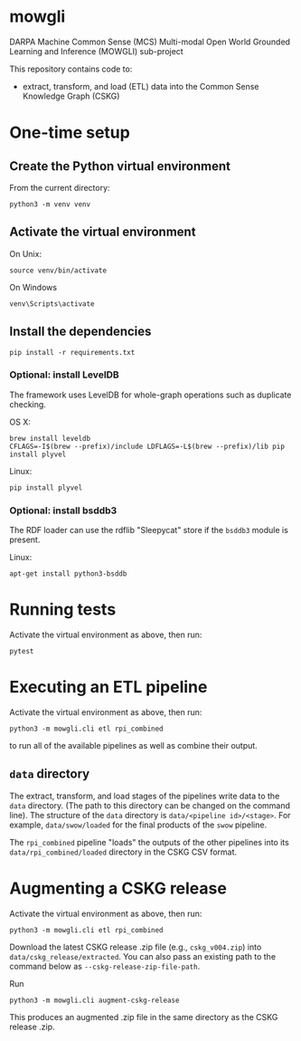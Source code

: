 # mowgli

DARPA Machine Common Sense (MCS) Multi-modal Open World Grounded Learning and Inference (MOWGLI) sub-project 

This repository contains code to:
* extract, transform, and load (ETL) data into the Common Sense Knowledge Graph (CSKG)

# One-time setup

## Create the Python virtual environment

From the current directory:

    python3 -m venv venv
    
## Activate the virtual environment 

On Unix:

    source venv/bin/activate
    
On Windows

    venv\Scripts\activate
    
## Install the dependencies

    pip install -r requirements.txt
    
### Optional: install LevelDB

The framework uses LevelDB for whole-graph operations such as duplicate checking.

OS X:

    brew install leveldb
    CFLAGS=-I$(brew --prefix)/include LDFLAGS=-L$(brew --prefix)/lib pip install plyvel

Linux:

    pip install plyvel
    
### Optional: install bsddb3

The RDF loader can use the rdflib "Sleepycat" store if the `bsddb3` module is present.    
    
Linux:

    apt-get install python3-bsddb
    
# Running tests

Activate the virtual environment as above, then run:

    pytest

# Executing an ETL pipeline

Activate the virtual environment as above, then run:

    python3 -m mowgli.cli etl rpi_combined
    
to run all of the available pipelines as well as combine their output.

## `data` directory

The extract, transform, and load stages of the pipelines write data to the `data` directory. (The path to this directory can be changed on the command line). The structure of the `data` directory is `data/<pipeline id>/<stage>`. For example, `data/swow/loaded` for the final products of the `swow` pipeline.

The `rpi_combined` pipeline "loads" the outputs of the other pipelines into its `data/rpi_combined/loaded` directory in the CSKG CSV format.

# Augmenting a CSKG release

Activate the virtual environment as above, then run:

    python3 -m mowgli.cli etl rpi_combined

Download the latest CSKG release .zip file (e.g., `cskg_v004.zip`) into `data/cskg_release/extracted`. You can also pass an existing path to the command below as `--cskg-release-zip-file-path`.

Run

    python3 -m mowgli.cli augment-cskg-release

This produces an augmented .zip file in the same directory as the CSKG release .zip.
